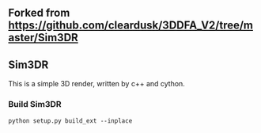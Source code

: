 ## Forked from https://github.com/cleardusk/3DDFA_V2/tree/master/Sim3DR

## Sim3DR
This is a simple 3D render, written by c++ and cython. 

### Build Sim3DR

```shell script
python setup.py build_ext --inplace
```

